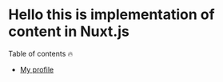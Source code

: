 # Hello this is implementation of content in Nuxt.js
Table of contents 🔥
- [My profile](/blog/profile)